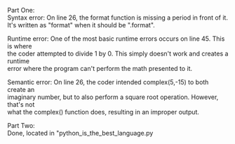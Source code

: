 Part One:  
Syntax error: On line 26, the format function is missing a period in front of it.  
It's written as "format" when it should be ".format".  
  
Runtime error: One of the most basic runtime errors occurs on line 45. This is where  
the coder attempted to divide 1 by 0. This simply doesn't work and creates a runtime  
error where the program can't perform the math presented to it.  
  
Semantic error: On line 26, the coder intended complex(5,-15) to both create an  
imaginary number, but to also perform a square root operation. However, that's not  
what the complex() function does, resulting in an improper output.  
  
Part Two:  
Done, located in "python\_is\_the\_best_language.py
